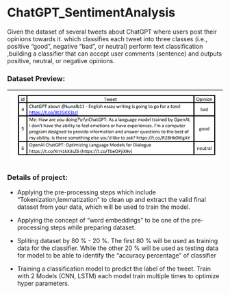 # ChatGPT_SentimentAnalysis
 
Given the dataset of several tweets about ChatGPT where users post their opinions towards it.  which classifies each tweet into three classes (i.e., positive “good”, negative “bad”, or neutral) perform text classification ,building a classifier that can accept user comments (sentence) and outputs positive, neutral, or negative opinions.


### Dataset Preview:

|<img src="example/datasetExample.png">|
|:-:|


### Details of project:
- Applying the pre-processing steps which include “Tokenization,lemmatization" to clean up and extract the valid final dataset from your data, which will be used to train the model.
- Applying the concept of “word embeddings” to be one of the pre-processing steps while preparing  dataset.
- Spliting  dataset by 80 % - 20 %. The first 80 % will be used as training data for the classifier. While the other 20 % will be used as testing data for model to be able to 
identify the “accuracy percentage” of classifier

-  Training a classification model to predict the label of the tweet. Train with 2 Models (CNN, LSTM) each model train multiple times to optimize hyper parameters.
